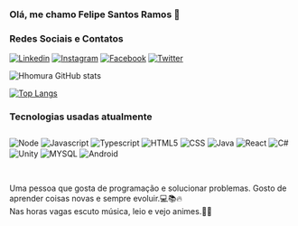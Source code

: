 ### Olá, me chamo Felipe Santos Ramos 🌸

### Redes Sociais e Contatos

[![Linkedin](	https://img.shields.io/badge/LinkedIn-0077B5?style=for-the-badge&logo=linkedin&logoColor=white)](https://www.linkedin.com/in/felipe-santos-ramos-305813200/)
[![Instagram](https://img.shields.io/badge/Instagram-E4405F?style=for-the-badge&logo=instagram&logoColor=white)](https://www.instagram.com/felipe_emyy4/)
[![Facebook](https://img.shields.io/badge/Facebook-1877F2?style=for-the-badge&logo=facebook&logoColor=white)](https://www.facebook.com/profile.php?id=100008516886501)
[![Twitter](https://img.shields.io/badge/Twitter-1DA1F2?style=for-the-badge&logo=twitter&logoColor=white)](https://twitter.com/f_hhomuraa)

![Hhomura GitHub stats](https://github-readme-stats.vercel.app/api?username=Hhomura&show_icons=true&theme=radical)

[![Top Langs](https://github-readme-stats.vercel.app/api/top-langs/?username=Hhomura&layout=compact)](https://github.com/Hhomura/github-readme-stats)<br>

### Tecnologias usadas atualmente

<div style="display: inline-block; margin-bottom: 30px; margin-top: 10px">
<img align="center" alt="Node" src="https://img.shields.io/badge/Node.js-43853D?style=for-the-badge&logo=node.js&logoColor=white"/>
<img align="center" alt="Javascript" src="https://img.shields.io/badge/JavaScript-F7DF1E?style=for-the-badge&logo=javascript&logoColor=black"/>
<img align="center" alt="Typescript" src="https://img.shields.io/badge/TypeScript-007ACC?style=for-the-badge&logo=typescript&logoColor=white"/>
<img align="center" alt="HTML5" src="https://img.shields.io/badge/HTML5-E34F26?style=for-the-badge&logo=html5&logoColor=white"/>
<img align="center" alt="CSS" src="https://img.shields.io/badge/CSS3-1572B6?style=for-the-badge&logo=css3&logoColor=white"/>
<img align="center" alt="Java" src="https://img.shields.io/badge/Java-ED8B00?style=for-the-badge&logo=openjdk&logoColor=white"/>
<img align="center" alt="React" src="https://img.shields.io/badge/React-20232A?style=for-the-badge&logo=react&logoColor=61DAFB"/>
<img align="center" alt="C#" src="https://img.shields.io/badge/C%23-239120?style=for-the-badge&logo=c-sharp&logoColor=white"/>
<img align="center" alt="Unity" src="https://img.shields.io/badge/Unity-100000?style=for-the-badge&logo=unity&logoColor=white"/>
<img align="center" alt="MYSQL" src="https://img.shields.io/badge/MySQL-00000F?style=for-the-badge&logo=mysql&logoColor=white"/>
<img align="center" alt="Android" src="https://img.shields.io/badge/Android-1CB018?style=for-the-badge&logo=android&logoColor=white"/>
</div>

<br>

Uma pessoa que gosta de programação e solucionar problemas. Gosto de aprender coisas novas e sempre evoluir.💻📚🔥<br>
Nas horas vagas escuto música, leio e vejo animes.🎵🍃
